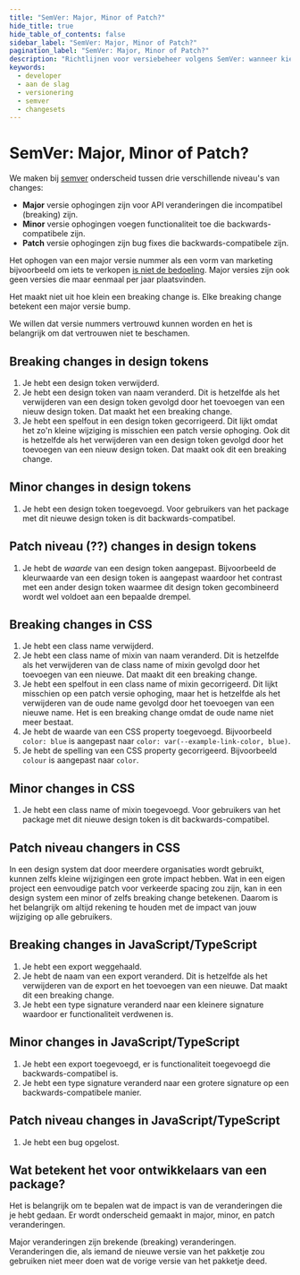 ```yaml
---
title: "SemVer: Major, Minor of Patch?"
hide_title: true
hide_table_of_contents: false
sidebar_label: "SemVer: Major, Minor of Patch?"
pagination_label: "SemVer: Major, Minor of Patch?"
description: "Richtlijnen voor versiebeheer volgens SemVer: wanneer kies je voor een major, minor of patch release?"
keywords:
  - developer
  - aan de slag
  - versionering
  - semver
  - changesets
---
```


# SemVer: Major, Minor of Patch?

We maken bij [semver][1] onderscheid tussen drie verschillende niveau's van changes:

- **Major** versie ophogingen zijn voor API veranderingen die incompatibel (breaking) zijn.
- **Minor** versie ophogingen voegen functionaliteit toe die backwards-compatibele zijn.
- **Patch** versie ophogingen zijn bug fixes die backwards-compatibele zijn.

Het ophogen van een major versie nummer als een vorm van marketing bijvoorbeeld om iets te verkopen [is niet de bedoeling][2]. Major versies zijn ook geen versies die maar eenmaal per jaar plaatsvinden.

Het maakt niet uit hoe klein een breaking change is. Elke breaking change betekent een major versie bump.

We willen dat versie nummers vertrouwd kunnen worden en het is belangrijk om dat vertrouwen niet te beschamen.

## Breaking changes in design tokens

1. Je hebt een design token verwijderd.
1. Je hebt een design token van naam veranderd. Dit is hetzelfde als het verwijderen van een design token gevolgd door het toevoegen van een nieuw design token. Dat maakt het een breaking change.
1. Je hebt een spelfout in een design token gecorrigeerd. Dit lijkt omdat het zo'n kleine wijziging is misschien een patch versie ophoging. Ook dit is hetzelfde als het verwijderen van een design token gevolgd door het toevoegen van een nieuw design token. Dat maakt ook dit een breaking change.

## Minor changes in design tokens

1. Je hebt een design token toegevoegd. Voor gebruikers van het package met dit nieuwe design token is dit backwards-compatibel.

## Patch niveau (??) changes in design tokens

1. Je hebt de _waarde_ van een design token aangepast. Bijvoorbeeld de kleurwaarde van een design token is aangepast waardoor het contrast met een ander design token waarmee dit design token gecombineerd wordt wel voldoet aan een bepaalde drempel.

<!-- @todo dit is lastig uit te leggen -->

## Breaking changes in CSS

1. Je hebt een class name verwijderd.
1. Je hebt een class name of mixin van naam veranderd. Dit is hetzelfde als het verwijderen van de class name of mixin gevolgd door het toevoegen van een nieuwe. Dat maakt dit een breaking change.
1. Je hebt een spelfout in een class name of mixin gecorrigeerd. Dit lijkt misschien op een patch versie ophoging, maar het is hetzelfde als het verwijderen van de oude name gevolgd door het toevoegen van een nieuwe name. Het is een breaking change omdat de oude name niet meer bestaat.
1. Je hebt de waarde van een CSS property toegevoegd. Bijvoorbeeld `color: blue` is aangepast naar `color: var(--example-link-color, blue)`.
1. Je hebt de spelling van een CSS property gecorrigeerd. Bijvoorbeeld `colour` is aangepast naar `color`.

## Minor changes in CSS

1. Je hebt een class name of mixin toegevoegd. Voor gebruikers van het package met dit nieuwe design token is dit backwards-compatibel.

## Patch niveau changers in CSS

In een design system dat door meerdere organisaties wordt gebruikt, kunnen zelfs kleine wijzigingen een grote impact hebben. Wat in een eigen project een eenvoudige patch voor verkeerde spacing zou zijn, kan in een design system een minor of zelfs breaking change betekenen. Daarom is het belangrijk om altijd rekening te houden met de impact van jouw wijziging op alle gebruikers.

## Breaking changes in JavaScript/TypeScript

1. Je hebt een export weggehaald.
1. Je hebt de naam van een export veranderd. Dit is hetzelfde als het verwijderen van de export en het toevoegen van een nieuwe. Dat maakt dit een breaking change.
1. Je hebt een type signature veranderd naar een kleinere signature waardoor er functionaliteit verdwenen is.

## Minor changes in JavaScript/TypeScript

1. Je hebt een export toegevoegd, er is functionaliteit toegevoegd die backwards-compatibel is.
1. Je hebt een type signature veranderd naar een grotere signature op een backwards-compatibele manier.

## Patch niveau changes in JavaScript/TypeScript

1. Je hebt een bug opgelost.

## Wat betekent het voor ontwikkelaars van een package?

Het is belangrijk om te bepalen wat de impact is van de veranderingen die je hebt gedaan. Er wordt onderscheid gemaakt in major, minor, en patch veranderingen.

Major veranderingen zijn brekende (breaking) veranderingen. Veranderingen die, als iemand de nieuwe versie van het pakketje zou gebruiken niet meer doen wat de vorige versie van het pakketje deed.

[1]: https://semver.org
[2]: https://tom.preston-werner.com/2022/05/23/major-version-numbers-are-not-sacred
